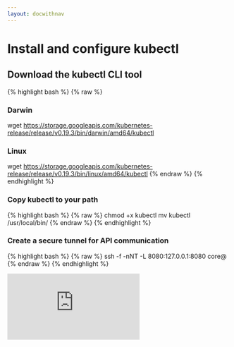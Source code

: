 ```yaml
---
layout: docwithnav
---
```

<!-- BEGIN MUNGE: UNVERSIONED_WARNING -->


<!-- END MUNGE: UNVERSIONED_WARNING -->

# Install and configure kubectl

## Download the kubectl CLI tool

{% highlight bash %}
{% raw %}
### Darwin
wget https://storage.googleapis.com/kubernetes-release/release/v0.19.3/bin/darwin/amd64/kubectl

### Linux
wget https://storage.googleapis.com/kubernetes-release/release/v0.19.3/bin/linux/amd64/kubectl
{% endraw %}
{% endhighlight %}

### Copy kubectl to your path

{% highlight bash %}
{% raw %}
chmod +x kubectl
mv kubectl /usr/local/bin/
{% endraw %}
{% endhighlight %}

### Create a secure tunnel for API communication

{% highlight bash %}
{% raw %}
ssh -f -nNT -L 8080:127.0.0.1:8080 core@<master-public-ip>
{% endraw %}
{% endhighlight %}


<!-- TAG IS_VERSIONED -->


<!-- BEGIN MUNGE: GENERATED_ANALYTICS -->
[![Analytics](https://kubernetes-site.appspot.com/UA-36037335-10/GitHub/docs/getting-started-guides/aws/kubectl.md?pixel)]()
<!-- END MUNGE: GENERATED_ANALYTICS -->

